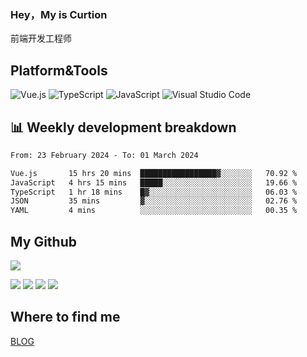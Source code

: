 ### Hey，My is Curtion
前端开发工程师
## Platform&Tools

![Vue.js](https://img.shields.io/badge/-Vue.js-4FC08D?style=flat-square&logo=Vue.js&logoColor=white)
![TypeScript](https://img.shields.io/badge/-TypeScript-007ACC?style=flat-square&logo=typescript&logoColor=white)
![JavaScript](https://img.shields.io/badge/-JavaScript-F7DF1E?style=flat-square&logo=javascript&logoColor=black)
![Visual Studio Code](https://img.shields.io/badge/-VSCode-007ACC?style=flat-square&logo=Visual-Studio-Code&logoColor=white)

## 📊 Weekly development breakdown

<!--START_SECTION:waka-->

```txt
From: 23 February 2024 - To: 01 March 2024

Vue.js       15 hrs 20 mins  █████████████████▓░░░░░░░   70.92 %
JavaScript   4 hrs 15 mins   █████░░░░░░░░░░░░░░░░░░░░   19.66 %
TypeScript   1 hr 18 mins    █▓░░░░░░░░░░░░░░░░░░░░░░░   06.03 %
JSON         35 mins         ▓░░░░░░░░░░░░░░░░░░░░░░░░   02.76 %
YAML         4 mins          ░░░░░░░░░░░░░░░░░░░░░░░░░   00.35 %
```

<!--END_SECTION:waka-->

## My Github

![](http://github-profile-summary-cards.vercel.app/api/cards/profile-details?username=curtion&theme=nord_bright)

![](http://github-profile-summary-cards.vercel.app/api/cards/stats?username=curtion&theme=nord_bright)
![](http://github-profile-summary-cards.vercel.app/api/cards/productive-time?username=curtion&theme=nord_bright&utcOffset=8)
![](http://github-profile-summary-cards.vercel.app/api/cards/repos-per-language?username=curtion&theme=nord_bright)
![](http://github-profile-summary-cards.vercel.app/api/cards/most-commit-language?username=curtion&theme=nord_bright)

## Where to find me

[BLOG](https://blog.3gxk.net)
